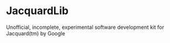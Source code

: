 # JacquardLib
Unofficial, incomplete, experimental software development kit for Jacquard(tm) by Google
